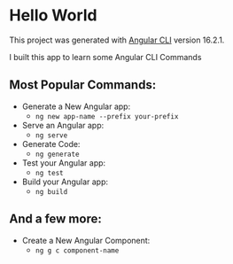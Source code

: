 # Hello World

This project was generated with [Angular CLI](https://github.com/angular/angular-cli) version 16.2.1.

I built this app to learn some Angular CLI Commands

## Most Popular Commands: 

- Generate a New Angular app:
  - `ng new app-name --prefix your-prefix` 
- Serve an Angular app:
  - `ng serve` 
- Generate Code:
  - `ng generate`
- Test your Angular app:
  - `ng test`  
- Build your Angular app:
  - `ng build` 
## And a few more:
- Create a New Angular Component:
  - `ng g c component-name`  



